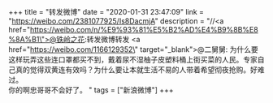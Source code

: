 +++
title = "转发微博"
date = "2020-01-31 23:47:09"
link = "https://weibo.com/2381077925/Is8DacmjA"
description = "//<a href=\"https://weibo.com/n/%E9%93%81%E5%B2%AD%E4%B9%8B%E8%8A%B1\">@铁岭之花</a>:转发微博转发 <a href=\"https://weibo.com/1166129352\" target=\"_blank\">@二舅舅</a>: 为什么要这样玩弄这些连口罩都买不到，戴着尿不湿柚子皮塑料桶上街买菜的人民。专家自己真的觉得双黄连有效吗？为什么要让本就生活不易的人带着希望彻夜抢购。好难过。<br>你的啊忠哥哥不会好了。 "
tags = ["新浪微博"]
+++
